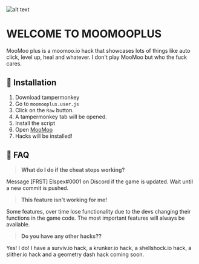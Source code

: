 ![alt text](https://i.ytimg.com/vi/g-4Q8wlH0S0/hqdefault.jpg)

# WELCOME TO MOOMOOPLUS

MooMoo plus is a moomoo.io hack that showcases lots of things like auto click, level up, heal and whatever. I don't play MooMoo but who the fuck cares.

## 🔨 Installation

1. Download tampermonkey
2. Go to `moomooplus.user.js`
3. Click on the `Raw` button.
4. A tampermonkey tab will be opened.
5. Install the script
6. Open [MooMoo](https://moomoo.io)
7. Hacks will be installed!

## 🤔 FAQ

> **What do I do if the cheat stops working?**

Message [FRST] Elspex#0001 on Discord if the game is updated. Wait until a new commit is pushed.

> **This feature isn't working for me!**

Some features, over time lose functionality due to the devs changing their functions in the game code. The most important features will always be available. 

> **Do you have any other hacks??**

Yes! I do! I have a surviv.io hack, a krunker.io hack, a shellshock.io hack, a slither.io hack and a geometry dash hack coming soon.

